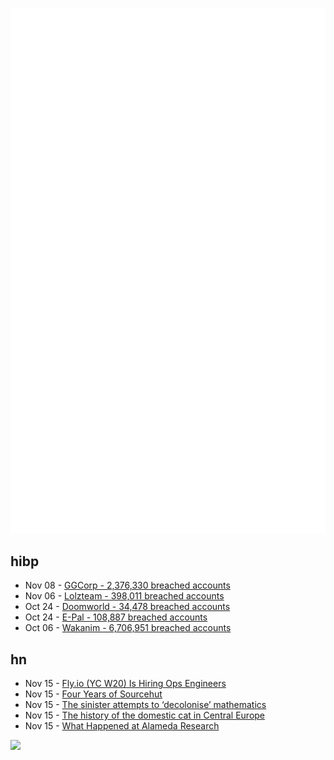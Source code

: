 ![Metrics](https://raw.githubusercontent.com/phixion/phixion/master/metrics.svg)

## hibp

<!--
for https://github.com/phixion/phixion/blob/main/.github/workflows/feeds.yml
-->
<!--START_SECTION:haveibeenpwnd-->
- Nov 08 - [GGCorp - 2,376,330 breached accounts](https://haveibeenpwned.com/PwnedWebsites#GGCorp)
- Nov 06 - [Lolzteam - 398,011 breached accounts](https://haveibeenpwned.com/PwnedWebsites#Lolzteam)
- Oct 24 - [Doomworld - 34,478 breached accounts](https://haveibeenpwned.com/PwnedWebsites#Doomworld)
- Oct 24 - [E-Pal - 108,887 breached accounts](https://haveibeenpwned.com/PwnedWebsites#EPal)
- Oct 06 - [Wakanim - 6,706,951 breached accounts](https://haveibeenpwned.com/PwnedWebsites#Wakanim)
<!--END_SECTION:haveibeenpwnd-->

## hn

<!--
for https://github.com/phixion/phixion/blob/main/.github/workflows/feeds.yml
-->
<!--START_SECTION:hn-->
- Nov 15 - [Fly.io (YC W20) Is Hiring Ops Engineers](https://fly.io/jobs/infrastructure-ops-engineering/)
- Nov 15 - [Four Years of Sourcehut](https://sourcehut.org/blog/2022-11-15-four-years/)
- Nov 15 - [The sinister attempts to ‘decolonise’ mathematics](https://www.spectator.co.uk/article/the-sinister-attempts-to-decolonise-mathematics/)
- Nov 15 - [The history of the domestic cat in Central Europe](https://www.cambridge.org/core/journals/antiquity/article/history-of-the-domestic-cat-in-central-europe/310159D75603E48DE19A357A65894AA0)
- Nov 15 - [What Happened at Alameda Research](https://milkyeggs.com/?p=175)
<!--END_SECTION:hn-->

<!--
for https://yhype.me
-->
![](https://hit.yhype.me/github/profile?user_id=13013670)
